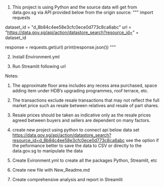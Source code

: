 



1. This project is using Python and the source data will get from data.gov.sg via API provided below from the origin source:
"""
import requests
          
dataset_id = "d_8b84c4ee58e3cfc0ece0d773c8ca6abc"
url = "https://data.gov.sg/api/action/datastore_search?resource_id="  + dataset_id
        
response = requests.get(url)
print(response.json())
"""

2. Install Environment.yml

3. Run Streamlit following url


Notes:
1. The approximate floor area includes any recess area purchased, space adding item under HDB’s upgrading programmes, roof terrace, etc.
2. The transactions exclude resale transactions that may not reflect the full market price such as resale between relatives and resale of part shares.
3. Resale prices should be taken as indicative only as the resale prices agreed between buyers and sellers are dependent on many factors.



1. create new project using python to connect api below data set https://data.gov.sg/api/action/datastore_search?resource_id=d_8b84c4ee58e3cfc0ece0d773c8ca6abc
see the option if the peformance better to save the data to CSV or directly to the data.gov.sg to manipulate the data

2. Create Evironment.yml to create all the packages Python, Streamlit, etc

3. Create new file with New_Readme.md  

4. Create comprehensive analysis and report in Streamlit